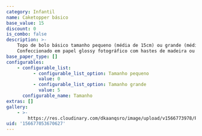 ```yaml
---
category: Infantil
name: Caketopper básico
base_value: 15
discount: 0
is_combo: false
description: >-
    Topo de bolo básico tamanho pequeno (média de 15cm) ou grande (média de 22cm).
    Confeccionado em papel glossy fotográfico com hastes de madeira ou papel.
base_paper_type: []
configurables:
    - configurable_list:
          - configurable_list_option: Tamanho pequeno
            value: 0
          - configurable_list_option: Tamanho grande
            value: 5
      configurable_name: Tamanho
extras: []
gallery:
    - >-
        https://res.cloudinary.com/dkaanqsro/image/upload/v1566773978/Papelaria%20infantil/Topo_de_bolo_composto_wlhbye.jpg
uid: '156677053670627'
---
```

